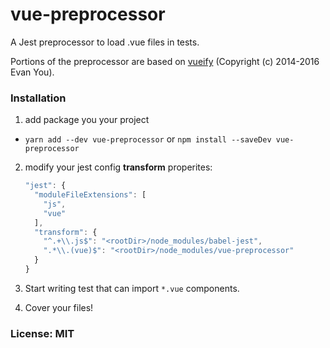 # vue-preprocessor

A Jest preprocessor to load .vue files in tests.

Portions of the preprocessor are based on [vueify](https://github.com/vuejs/vueify) (Copyright (c) 2014-2016 Evan You).

### Installation

  1.  add package you your project
    
   *  `yarn add --dev vue-preprocessor` or  `npm install --saveDev vue-preprocessor`
 
  2.  modify your jest config **transform** properites:

      ```javascript
      "jest": {
        "moduleFileExtensions": [
          "js",
          "vue"
        ],
        "transform": {
          "^.+\\.js$": "<rootDir>/node_modules/babel-jest",
          ".*\\.(vue)$": "<rootDir>/node_modules/vue-preprocessor"
        }
      }
      ```
  3.  Start writing test that can import `*.vue` components.
  4.  Cover your files!

  ### License: MIT
